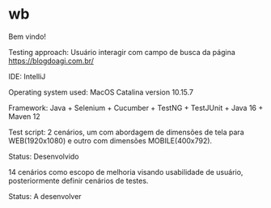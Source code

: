 # wb

Bem vindo!

Testing approach: 
Usuário interagir com campo de busca da página https://blogdoagi.com.br/

IDE:
IntelliJ

Operating system used:
MacOS Catalina version 10.15.7

Framework: 
Java + Selenium + Cucumber + TestNG + TestJUnit + Java 16 + Maven 12

Test script:
2 cenários, um com abordagem de dimensões de tela para WEB(1920x1080) e outro com dimensões MOBILE(400x792).

Status: Desenvolvido

14 cenários como escopo de melhoria visando usabilidade de usuário, posteriormente definir cenários de testes.

Status: A desenvolver
